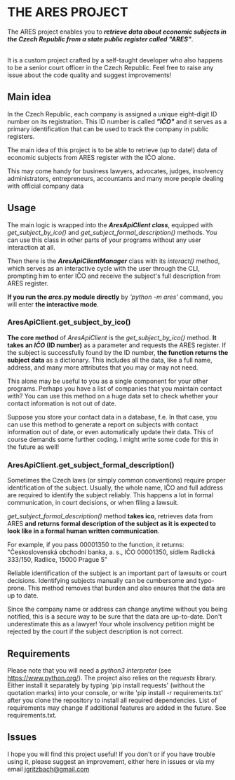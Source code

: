 # THE ARES PROJECT

The ARES project enables you to ***retrieve data about economic subjects in the Czech Republic from a state public register called "ARES"***.<br><br>

It is a custom project crafted by a self-taught developer who also happens to be a senior court officer in the Czech Republic. Feel free to raise any issue about the code quality and suggest improvements!

## Main idea

In the Czech Republic, each company is assigned a unique eight-digit ID number on its registration. This ID number is called ***"IČO"*** and it serves as a primary identification that can be used to track the company in public registers.

The main idea of this project is to be able to retrieve (up to date!) data of economic subjects from ARES register with the IČO alone.

This may come handy for business lawyers, advocates, judges, insolvency administrators, entrepreneurs, accountants and many more people dealing with official company data 

## Usage

The main logic is wrapped into the ***AresApiClient class***, equipped with *get_subject_by_ico()* and *get_subject_formal_description()* methods. You can use this class in other parts of your programs without any user interaction at all.

Then there is the ***AresApiClientManager*** class with its *interact()* method, which serves as an interactive cycle with the user through the CLI, prompting him to enter IČO and receive the subject's full description from ARES register.


**If you run the *ares*.py module directly** by *'python -m ares'* command, you will enter **the interactive mode**.

### AresApiClient.get_subject_by_ico()
**The core method** of *AresApiClient* is the *get_subject_by_ico()* method. **It takes an *IČO* (ID number)** as a parameter and requests the ARES register. If the subject is successfully found by the ID number, **the function returns the subject data** as a dictionary. This includes all the data, like a full name, address, and many more attributes that you may or may not need. 

This alone may be useful to you as a single component for your other programs. Perhaps you have a list of companies that you maintain contact with? You can use this method on a huge data set to check whether your contact information is not out of date. 

Suppose you store your contact data in a database, f.e. In that case, you can use this method to generate a report on subjects with contact information out of date, or even automatically update their data. This of course demands some further coding. I might write some code for this in the future as well!

### AresApiClient.get_subject_formal_description()
Sometimes the Czech laws (or simply common conventions) require proper identification of the subject. Usually, the whole name, IČO and full address are required to identify the subject reliably. This happens a lot in formal communication, in court decisions, or when filing a lawsuit.

 *get_subject_formal_description()* method **takes ico**, retrieves data from ARES **and returns formal description of the subject as it is expected to look like in a formal human written communication**.

For example, if you pass 00001350 to the function, it returns:
"Československá obchodní banka, a. s., IČO 00001350, sídlem Radlická 333/150, Radlice, 15000 Prague 5"

Reliable identification of the subject is an important part of lawsuits or court decisions. Identifying subjects manually can be cumbersome and typo-prone. This method removes that burden and also ensures that the data are up to date.

Since the company name or address can change anytime without you being notified, this is a secure way to be sure that the data are up-to-date. Don't underestimate this as a lawyer! Your whole insolvency petition might be rejected by the court if the subject description is not correct.



## Requirements
Please note that you will need a *python3 interpreter* (see https://www.python.org/). 
The project also relies on the *requests* library. Either install it separately by typing 'pip install requests' (without the quotation marks) into your console, or write 'pip install -r requirements.txt' after you clone the repository to install all required dependencies.
List of requirements may change if additional features are added in the future. See requirements.txt.


## Issues

I hope you will find this project useful! If you don't or if you have trouble using it, please suggest an improvement, either here in issues or via my email jgritzbach@gmail.com